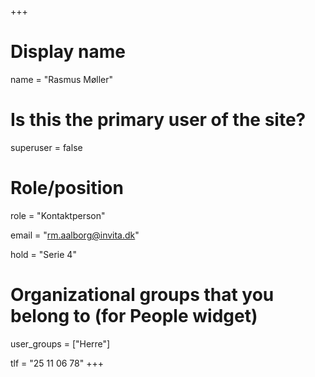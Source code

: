 +++
# Display name
name = "Rasmus Møller"

# Is this the primary user of the site?
superuser = false

# Role/position
role = "Kontaktperson"

email = "rm.aalborg@invita.dk"

hold = "Serie 4"

# Organizational groups that you belong to (for People widget)
user_groups = ["Herre"]

tlf = "25 11 06 78"
+++
